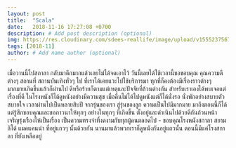 ```yaml
---
layout: post
title:  "Scala"
date:   2018-11-16 17:27:08 +0700
description: # Add post description (optional)
img: https://res.cloudinary.com/sdees-reallife/image/upload/v1555237567/IMG_6291.jpg # Add image post (optional)
tags: [2018-11]
author: # Add name author (optional)
---
```

เมื่อวานนี้ไปสกาลา กลับมาดึกมากแล้วเลยไม่ได้จดเอาไว้ วันนี้เลยได้ใช้เวลานี้ขอขอบคุณ คุณความดีต่างๆ สถานที่ สถานบันเทิงทั่วๆ ไป ที่เราได้เคยแวะไปใช้บริการมา ทุกที่ก็คงต้องมีเรื่องราวต่างๆ มากมายเกิดขึ้นแล้วก็ผ่านไป ดีหรือร้ายก็ตามแต่เหตุและปัจจัยที่ล้วนต่างกัน สำหรับเราเองได้พบเจอแต่เรื่องที่ดี ในโรงหนังก็ได้ดูหนังอย่างมีความสุข เมื่อคืนไม่ได้ไปดูหนังแต่ก็ได้นั่งรอ นั่งพักอย่างสบายตัว สบายใจ เวลาผ่านไปเป็นหลายสิบปี จากรุ่นของเรา สู่รุ่นของลูก ความเป็นไปมีมากมาย มาถึงตอนนี้ก็ได้แต่รู้สึกขอบคุณและขอภาวนาให้ทุกๆ อย่างในทุกๆ ที่เกิดขึ้น ตั้งอยู่และดำเนินไปด้วยดีกันถ้วนหน้า เจริญรุ่งเรืองให้เป็นเรื่อง เป็นความทรงจำที่งดงามกับทุกผู้คนตลอดไป - ขอบคุณโรงหนังสกาลา สยาม ลิโด้ แมคแคนน่า ที่อยู่แถวๆ นั้นด้วยกัน นานมาแล้วพวกเราก็ดูหนังกันอยู่แถวนั้น ตอนนี้มีแค่โรงสกาลา ที่ยังเหลืออยู่
